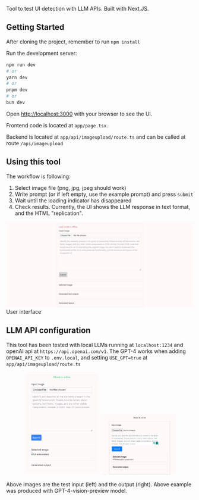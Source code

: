 Tool to test UI detection with LLM APIs. Built with Next.JS.

## Getting Started

After cloning the project, remember to run `npm install`

Run the development server:

```bash
npm run dev
# or
yarn dev
# or
pnpm dev
# or
bun dev
```

Open [http://localhost:3000](http://localhost:3000) with your browser to see the UI.

Frontend code is located at `app/page.tsx`.

Backend is located at `app/api/imageupload/route.ts` and can be called at route `/api/imageupload`

## Using this tool

The workflow is following:

1. Select image file (png, jpg, jpeg should work)
2. Write prompt (or if left empty, use the example prompt) and press `submit`
3. Wait until the loading indicator has disappeared
4. Check results. Currently, the UI shows the LLM response in text format, and the HTML "replication".

![user interface](/public/full_ui.JPG)
User interface

## LLM API configuration

This tool has been tested with local LLMs running at `localhost:1234` and openAI api at `https://api.openai.com/v1`. The GPT-4 works when adding `OPENAI_API_KEY` to `.env.local`, and setting `USE_GPT=true` at `app/api/imageupload/route.ts`

<!-- HTML syntax -->
<p align="center">
  <img src="/public/test_tui.png" width="40%" style="max-width: 300px;" alt="test input image">

  <img src="/public/Capture.JPG" width="40%" style="max-width: 300px;" alt="test output image">
</p>
Above images are the test input (left) and the output (right). Above example was produced with GPT-4-vision-preview model.